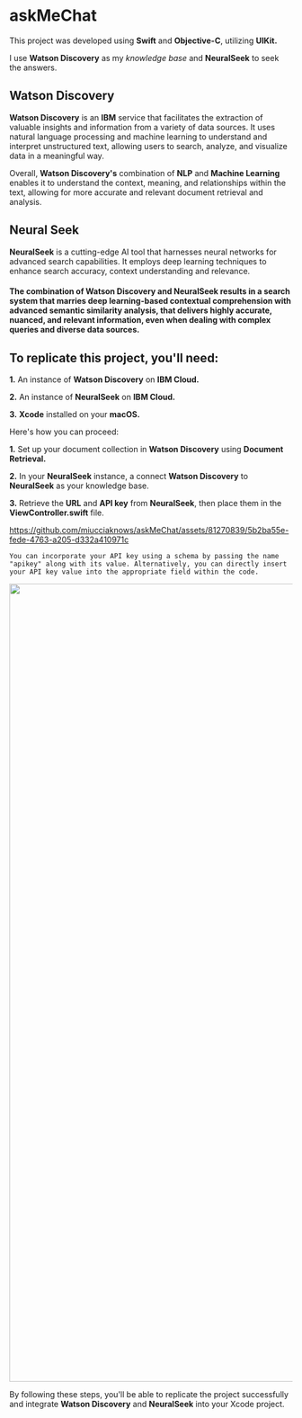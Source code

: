 # askMeChat
 
This project was developed using **Swift** and **Objective-C**, utilizing **UIKit.**

I use **Watson Discovery** as my _knowledge base_ and **NeuralSeek** to seek the answers.

## Watson Discovery

**Watson Discovery** is an **IBM** service that facilitates the extraction of valuable insights and information from a variety of data sources. It uses natural language processing and machine learning to understand and interpret unstructured text, allowing users to search, analyze, and visualize data in a meaningful way.

Overall, **Watson Discovery's** combination of **NLP** and **Machine Learning** enables it to understand the context, meaning, and relationships within the text, allowing for more accurate and relevant document retrieval and analysis.

## Neural Seek

**NeuralSeek** is a cutting-edge AI tool that harnesses neural networks for advanced search capabilities. It employs deep learning techniques to enhance search accuracy, context understanding and relevance. 

#### The combination of Watson Discovery and NeuralSeek results in a search system that marries deep learning-based contextual comprehension with advanced semantic similarity analysis, that delivers highly accurate, nuanced, and relevant information, even when dealing with complex queries and diverse data sources.

##  To replicate this project, you'll need:

**1.** An instance of **Watson Discovery** on **IBM Cloud.**
<br>

**2.** An instance of **NeuralSeek** on **IBM Cloud.**
<br>

**3.** **Xcode** installed on your **macOS.**

Here's how you can proceed:

**1.** Set up your document collection in **Watson Discovery** using **Document Retrieval.**
<br>

**2.** In your **NeuralSeek** instance,  a connect **Watson Discovery** to **NeuralSeek** as your knowledge base.
<br>

**3.** Retrieve the **URL** and **API key** from **NeuralSeek**, then place them in the **ViewController.swift** file.
<br>



https://github.com/miucciaknows/askMeChat/assets/81270839/5b2ba55e-fede-4763-a205-d332a410971c


`You can incorporate your API key using a schema by passing the name "apikey" along with its value. Alternatively, you can directly insert your API key value into the appropriate field within the code.`

<img width="1420" alt="" src="https://github.com/miucciaknows/askMeChat/assets/81270839/a81a7486-2daa-4762-a208-2ab14bb4a0c1">

By following these steps, you'll be able to replicate the project successfully and integrate **Watson Discovery** and **NeuralSeek** into your Xcode project.
